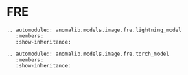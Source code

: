 # FRE

```{eval-rst}
.. automodule:: anomalib.models.image.fre.lightning_model
   :members:
   :show-inheritance:
```

```{eval-rst}
.. automodule:: anomalib.models.image.fre.torch_model
   :members:
   :show-inheritance:
```
